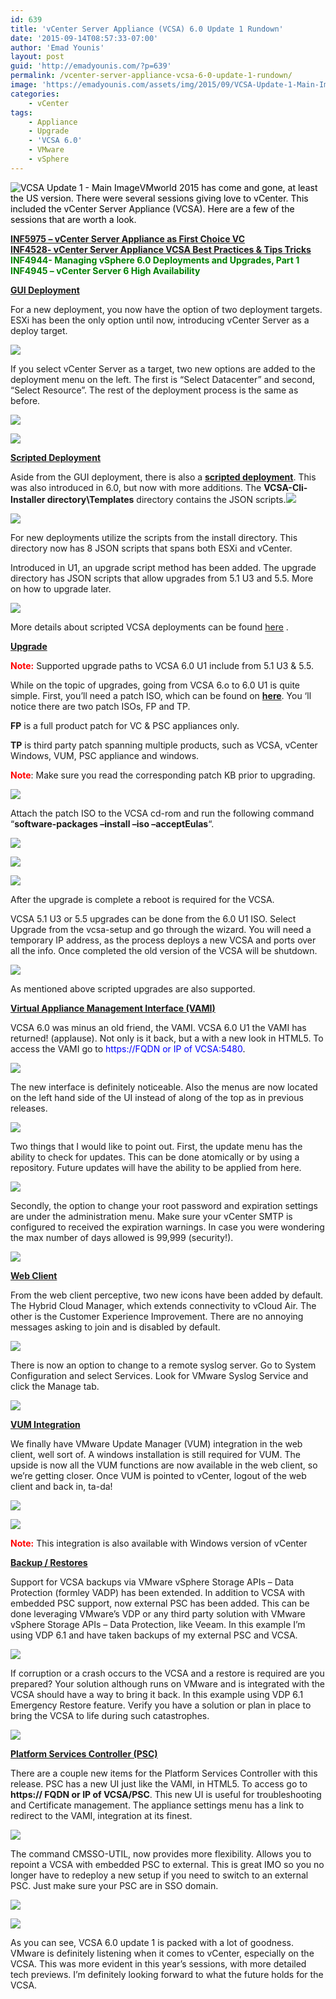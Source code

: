 ```yaml
---
id: 639
title: 'vCenter Server Appliance (VCSA) 6.0 Update 1 Rundown'
date: '2015-09-14T08:57:33-07:00'
author: 'Emad Younis'
layout: post
guid: 'http://emadyounis.com/?p=639'
permalink: /vcenter-server-appliance-vcsa-6-0-update-1-rundown/
image: 'https://emadyounis.com/assets/img/2015/09/VCSA-Update-1-Main-Image.png'
categories:
    - vCenter
tags:
    - Appliance
    - Upgrade
    - 'VCSA 6.0'
    - VMware
    - vSphere
---
```


<span style="color: #000000;">![VCSA Update 1 - Main Image](https://emadyounis.com/assets/img/2015/09/VCSA-Update-1-Main-Image.png?resize=219%2C119)VMworld 2015 has come and gone, at least the US version. There were several sessions giving love to vCenter. This included the vCenter Server Appliance (VCSA). Here are a few of the sessions that are worth a look.</span>

<span style="color: #0000ff;">**[INF5975 – vCenter Server Appliance as First Choice VC](https://www.youtube.com/watch?v=jbbFbdrQMXY)**</span>  
<span style="color: #0000ff;"> **[INF4528- vCenter Server Appliance VCSA Best Practices &amp; Tips Tricks](https://www.youtube.com/watch?v=S8pgFDxTnrY)** </span>  
<span style="color: #008000;">**INF4944- Managing vSphere 6.0 Deployments and Upgrades, Part 1**</span>  
<span style="color: #008000;">**INF4945 – vCenter Server 6 High Availability**</span>

<span style="text-decoration: underline;">**GUI Deployment**</span>

For a new deployment, you now have the option of two deployment targets. ESXi has been the only option until now, introducing vCenter Server as a deploy target.

[![](https://emadyounis.com/assets/img/2015/09/VCSA-Deployment-1.jpg?resize=870%2C557)](https://emadyounis.com/assets/img/2015/09/VCSA-Deployment-1.jpg)

If you select vCenter Server as a target, two new options are added to the deployment menu on the left. The first is “Select Datacenter” and second, “Select Resource”. The rest of the deployment process is the same as before.

[![](https://emadyounis.com/assets/img/2015/09/VCSA-Deployment-2.jpg?resize=871%2C369)](https://emadyounis.com/assets/img/2015/09/VCSA-Deployment-2.jpg)

[![](https://emadyounis.com/assets/img/2015/09/VCSA-Deployment-3.jpg?resize=870%2C375)](https://emadyounis.com/assets/img/2015/09/VCSA-Deployment-3.jpg)

<span style="text-decoration: underline;">**Scripted Deployment**</span>

Aside from the GUI deployment, there is also a <span style="color: #0000ff;">**[scripted deployment](http://emadyounis.com/vcenter/vcenter-appliance-vcsa-6-0-scripted-install/)**</span>. This was also introduced in 6.0, but now with more additions. The **VCSA-Cli-Installer directory\\Templates** directory contains the JSON scripts.[![](https://emadyounis.com/assets/img/2015/09/VCSA-Scripted-Deploy-1.jpg?resize=887%2C200)](https://emadyounis.com/assets/img/2015/09/VCSA-Scripted-Deploy-1.jpg)

[![](https://emadyounis.com/assets/img/2015/09/VCSA-Scripted-01.jpg?resize=772%2C461)](https://emadyounis.com/assets/img/2015/09/VCSA-Scripted-01.jpg)

For new deployments utilize the scripts from the install directory. This directory now has 8 JSON scripts that spans both ESXi and vCenter.

Introduced in U1, an upgrade script method has been added. The upgrade directory has JSON scripts that allow upgrades from 5.1 U3 and 5.5. More on how to upgrade later.

[![](https://emadyounis.com/assets/img/2015/09/VCSA-Script-02.jpg?resize=769%2C756)](https://emadyounis.com/assets/img/2015/09/VCSA-Script-02.jpg)

More details about scripted VCSA deployments can be found [here](http://www.vmware.com/files/pdf/products/vsphere/VMware-vsphere-601-vcenter-server-appliance-cmdline-deploy-and-upgrade.pdf) .

<span style="text-decoration: underline;">**Upgrade**</span>

<span style="color: #ff0000;">**Note:**</span> Supported upgrade paths to VCSA 6.0 U1 include from 5.1 U3 &amp; 5.5.

While on the topic of upgrades, going from VCSA 6.o to 6.0 U1 is quite simple. First, you’ll need a patch ISO, which can be found on <span style="color: #0000ff;">**[here](https://my.vmware.com/group/vmware/patch#search)**</span>. You ‘ll notice there are two patch ISOs, FP and TP.

**FP** is a full product patch for VC &amp; PSC appliances only.

**TP** is third party patch spanning multiple products, such as VCSA, vCenter Windows, VUM, PSC appliance and windows.

<span style="color: #ff0000;">**Note**</span>: Make sure you read the corresponding patch KB prior to upgrading.

[![](https://emadyounis.com/assets/img/2015/09/VCSA-Upgrade-1.jpg?resize=972%2C183)](https://emadyounis.com/assets/img/2015/09/VCSA-Upgrade-1.jpg)

Attach the patch ISO to the VCSA cd-rom and run the following command “**software-packages –install –iso –acceptEulas**“.

[![](https://emadyounis.com/assets/img/2015/09/VCSA-Scripted-Deploy-2.jpg?resize=881%2C424)](https://emadyounis.com/assets/img/2015/09/VCSA-Scripted-Deploy-2.jpg)

[![](https://emadyounis.com/assets/img/2015/09/VCSA-Scripted-Deployment-3.jpg?resize=1074%2C235)](https://emadyounis.com/assets/img/2015/09/VCSA-Scripted-Deployment-3.jpg)

[![](https://emadyounis.com/assets/img/2015/09/VCSA-Scripted-Deployment-4.jpg?resize=1063%2C519)](https://emadyounis.com/assets/img/2015/09/VCSA-Scripted-Deployment-4.jpg)

After the upgrade is complete a reboot is required for the VCSA.

VCSA 5.1 U3 or 5.5 upgrades can be done from the 6.0 U1 ISO. Select Upgrade from the vcsa-setup and go through the wizard. You will need a temporary IP address, as the process deploys a new VCSA and ports over all the info. Once completed the old version of the VCSA will be shutdown.

[![](https://emadyounis.com/assets/img/2015/09/VCSA-Upgrade-11.jpg?resize=549%2C407)](https://emadyounis.com/assets/img/2015/09/VCSA-Upgrade-11.jpg)

As mentioned above scripted upgrades are also supported.

**<u>Virtual Appliance Management Interface (VAMI)</u>**

VCSA 6.0 was minus an old friend, the VAMI. VCSA 6.0 U1 the VAMI has returned! (applause). Not only is it back, but a with a new look in HTML5. To access the VAMI go to <span style="color: #0000ff;">https://FQDN or IP of VCSA:5480</span><span style="color: #000000;">.</span>

[![](https://emadyounis.com/assets/img/2015/09/VCSA-VAMI-1.jpg?resize=1250%2C660)](https://emadyounis.com/assets/img/2015/09/VCSA-VAMI-1.jpg)

The new interface is definitely noticeable. Also the menus are now located on the left hand side of the UI instead of along of the top as in previous releases.

[![](https://emadyounis.com/assets/img/2015/09/VCSA-VAMI-2.jpg?resize=1421%2C531)](https://emadyounis.com/assets/img/2015/09/VCSA-VAMI-2.jpg)

Two things that I would like to point out. First, the update menu has the ability to check for updates. This can be done atomically or by using a repository. Future updates will have the ability to be applied from here.

[![](https://emadyounis.com/assets/img/2015/09/VCSA-VAMI-3.jpg?resize=1419%2C402)](https://emadyounis.com/assets/img/2015/09/VCSA-VAMI-3.jpg)

Secondly, the option to change your root password and expiration settings are under the administration menu. Make sure your vCenter SMTP is configured to received the expiration warnings. In case you were wondering the max number of days allowed is 99,999 (security!).

[![](https://emadyounis.com/assets/img/2015/09/VCSA-VAMI-4.jpg?resize=1414%2C505)](https://emadyounis.com/assets/img/2015/09/VCSA-VAMI-4.jpg)

<span style="text-decoration: underline;">**Web Client**</span>

From the web client perceptive, two new icons have been added by default. The Hybrid Cloud Manager, which extends connectivity to vCloud Air. The other is the Customer Experience Improvement. There are no annoying messages asking to join and is disabled by default.

[![](https://emadyounis.com/assets/img/2015/09/Webclient.jpg?resize=921%2C492)](https://emadyounis.com/assets/img/2015/09/Webclient.jpg)

There is now an option to change to a remote syslog server. Go to System Configuration and select Services. Look for VMware Syslog Service and click the Manage tab.

[![](https://emadyounis.com/assets/img/2015/09/VCSA-WebClient-1.jpg?resize=1306%2C812)](https://emadyounis.com/assets/img/2015/09/VCSA-WebClient-1.jpg)

<span style="text-decoration: underline;">**VUM Integration**</span>

We finally have VMware Update Manager (VUM) integration in the web client, well sort of. A windows installation is still required for VUM. The upside is now all the VUM functions are now available in the web client, so we’re getting closer. Once VUM is pointed to vCenter, logout of the web client and back in, ta-da!

[![](https://emadyounis.com/assets/img/2015/09/VSCA-VUM-1.jpg?resize=1287%2C436)](https://emadyounis.com/assets/img/2015/09/VSCA-VUM-1.jpg)

[![](https://emadyounis.com/assets/img/2015/09/VCSA-VUM-2.jpg?resize=1273%2C458)](https://emadyounis.com/assets/img/2015/09/VCSA-VUM-2.jpg)

<span style="color: #ff0000;">**Note:**</span> This integration is also available with Windows version of vCenter

<span style="text-decoration: underline;">**Backup / Restores**</span>

Support for VCSA backups via VMware vSphere Storage APIs – Data Protection (formley VADP) has been extended. In addition to VCSA with embedded PSC support, now external PSC has been added. This can be done leveraging VMware’s VDP or any third party solution with VMware vSphere Storage APIs – Data Protection, like Veeam. In this example I’m using VDP 6.1 and have taken backups of my external PSC and VCSA.

[![](https://emadyounis.com/assets/img/2015/09/VCSA-Backups-1.png?resize=926%2C298)](https://emadyounis.com/assets/img/2015/09/VCSA-Backups-1.png)

If corruption or a crash occurs to the VCSA and a restore is required are you prepared? Your solution although runs on VMware and is integrated with the VCSA should have a way to bring it back. In this example using VDP 6.1 Emergency Restore feature. Verify you have a solution or plan in place to bring the VCSA to life during such catastrophes.

[![](https://emadyounis.com/assets/img/2015/09/VCSA-Backups-2.jpg?resize=960%2C235)](https://emadyounis.com/assets/img/2015/09/VCSA-Backups-2.jpg)

<span style="text-decoration: underline;">**Platform Services Controller (PSC)**</span>

There are a couple new items for the Platform Services Controller with this release. PSC has a new UI just like the VAMI, in HTML5. To access go to **https:// FQDN or IP of VCSA/PSC**. This new UI is useful for troubleshooting and Certificate management. The appliance settings menu has a link to redirect to the VAMI, integration at its finest.

[![](https://emadyounis.com/assets/img/2015/09/VCSA-PSC-1.jpg?resize=1253%2C307)](https://emadyounis.com/assets/img/2015/09/VCSA-PSC-1.jpg)

The command CMSSO-UTIL, now provides more flexibility. Allows you to repoint a VCSA with embedded PSC to external. This is great IMO so you no longer have to redeploy a new setup if you need to switch to an external PSC. Just make sure your PSC are in SSO domain.

[![](https://emadyounis.com/assets/img/2015/09/VCSA-PSC-2-New.jpg?resize=963%2C423)](https://emadyounis.com/assets/img/2015/09/VCSA-PSC-2-New.jpg)

[![](https://emadyounis.com/assets/img/2015/09/VCSA-PSC-3.jpg?resize=1236%2C310)](https://emadyounis.com/assets/img/2015/09/VCSA-PSC-3.jpg)

As you can see, VCSA 6.0 update 1 is packed with a lot of goodness. VMware is definitely listening when it comes to vCenter, especially on the VCSA. This was more evident in this year’s sessions, with more detailed tech previews. I’m definitely looking forward to what the future holds for the VCSA.
